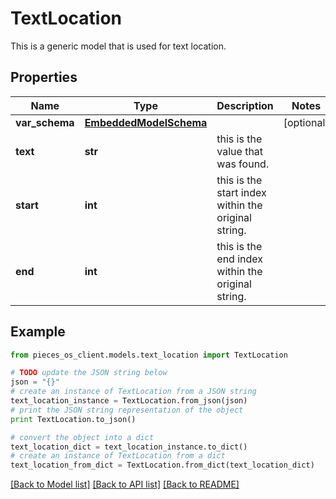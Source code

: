 # TextLocation

This is a generic model that is used for text location.

## Properties
Name | Type | Description | Notes
------------ | ------------- | ------------- | -------------
**var_schema** | [**EmbeddedModelSchema**](EmbeddedModelSchema.md) |  | [optional] 
**text** | **str** | this is the value that was found. | 
**start** | **int** | this is the start index within the original string. | 
**end** | **int** | this is the end index within the original string. | 

## Example

```python
from pieces_os_client.models.text_location import TextLocation

# TODO update the JSON string below
json = "{}"
# create an instance of TextLocation from a JSON string
text_location_instance = TextLocation.from_json(json)
# print the JSON string representation of the object
print TextLocation.to_json()

# convert the object into a dict
text_location_dict = text_location_instance.to_dict()
# create an instance of TextLocation from a dict
text_location_from_dict = TextLocation.from_dict(text_location_dict)
```
[[Back to Model list]](../README.md#documentation-for-models) [[Back to API list]](../README.md#documentation-for-api-endpoints) [[Back to README]](../README.md)


